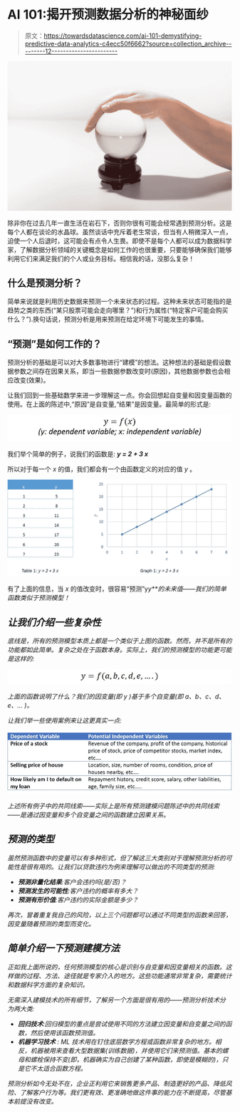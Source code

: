 # AI 101:揭开预测数据分析的神秘面纱

> 原文：<https://towardsdatascience.com/ai-101-demystifying-predictive-data-analytics-c4ecc50f6662?source=collection_archive---------12----------------------->

![](img/3aebd8d91ee49e2a68c4a9224a0540cd.png)

除非你在过去几年一直生活在岩石下，否则你很有可能会经常遇到预测分析。这是每个人都在谈论的水晶球。虽然谈话中充斥着老生常谈，但当有人稍微深入一点，迫使一个人后退时，这可能会有点令人生畏。即使不是每个人都可以成为数据科学家，了解数据分析领域的关键概念是如何工作的也很重要，只要能够确保我们能够利用它们来满足我们的个人或业务目标。相信我的话，没那么复杂！

## **什么是预测分析？**

简单来说就是利用历史数据来预测一个未来状态的过程。这种未来状态可能指的是趋势之类的东西(“某只股票可能会走向哪里？”)和行为属性(“特定客户可能会购买什么？”).换句话说，预测分析是用来预测在给定环境下可能发生的事情。

## **“预测”是如何工作的？**

预测分析的基础是可以对大多数事物进行“建模”的想法。这种想法的基础是假设数据参数之间存在因果关系，即当一些数据参数改变时(原因)，其他数据参数也会相应改变(效果)。

让我们回到一些基础数学来进一步理解这一点。你会回想起自变量和因变量函数的使用。在上面的陈述中,“原因”是自变量,“结果”是因变量。最简单的形式是:

![](img/812a8c116ad38094ce9d5a3e3ca8a13d.png)

我们举个简单的例子，说我们的函数是: ***y = 2 + 3 x***

所以对于每一个 *x* 的值，我们都会有一个由函数定义的对应的值 *y* 。

![](img/971b02ecc7a92b460e2ffbe316a895c9.png)

有了上面的信息，当 *x* 的值改变时，很容易“预测”y*y**的未来值——我们的简单函数类似于预测模型！*

## ***让我们介绍一些复杂性***

*底线是，所有的预测模型本质上都是一个类似于上图的函数。然而，并不是所有的功能都如此简单。复杂之处在于函数本身。实际上，我们的预测模型的功能更可能是这样的:*

*![](img/e2f1aad1b22d99cf3c4ce8d43996e88d.png)*

*上面的函数说明了什么？我们的因变量(即 *y* )基于多个自变量(即 *a、b、c、d、e、…* )。*

*让我们举一些使用案例来让这更真实一点:*

*![](img/f6ac4c809d0d58cc7d98c2c7ec933d23.png)*

*上述所有例子中的共同线索——实际上是所有预测建模问题陈述中的共同线索——是通过因变量和多个自变量之间的函数建立因果关系。*

## ***预测的类型***

*虽然预测函数中的变量可以有多种形式，但了解这三大类别对于理解预测分析的可能性是很有用的。让我们以贷款违约为例来理解可以做出的不同类型的预测:*

*   ***预测非量化结果**:客户会违约吗(是/否)？*
*   ***预测发生的可能性**:客户违约的概率有多大？*
*   ***预测有形价值**:客户违约的实际金额是多少？*

*再次，冒着重复我自己的风险，以上三个问题都可以通过不同类型的函数来回答，因变量随着预测的类型而变化。*

## ***简单介绍一下预测建模方法***

*正如我上面所说的，任何预测模型的核心是识别与自变量和因变量相关的函数。这样做的过程、方法、途径就是专家介入的地方。这些功能通常非常复杂，需要统计和数据科学方面的复杂知识。*

*无需深入建模技术的所有细节，了解另一个方面是很有用的——预测分析技术分为两大类:*

*   ***回归技术**:回归模型的重点是尝试使用不同的方法建立因变量和自变量之间的函数，然后使用该函数预测值。*
*   ***机器学习技术** : ML 技术用在钉住底层数学方程或函数非常复杂的地方。相反，机器被用来查看大型数据集(训练数据)，并使用它们来预测值。基本的螺母和螺栓保持不变(即，机器确实为自己创建了某种函数，即使是模糊的)，只是它不太适合函数方程。*

*预测分析如今无处不在，企业正利用它来销售更多产品、制造更好的产品、降低风险、了解客户行为等。我们更有效、更准确地做这件事的能力在不断提高，尽管基本前提没有改变。*